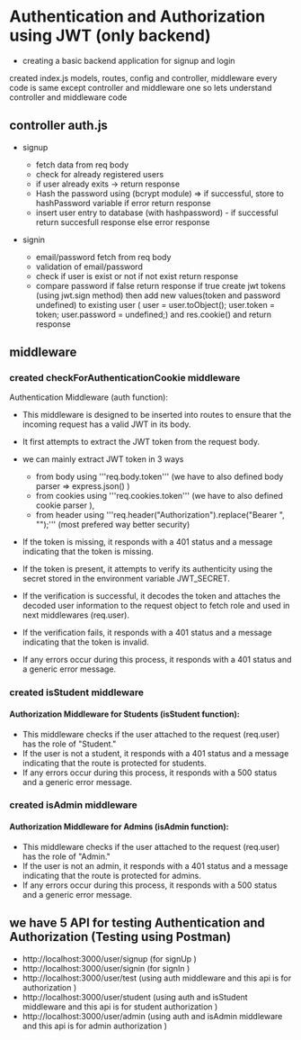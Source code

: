 # Authentication and Authorization using JWT (only backend)

- creating a basic backend application for signup and login

created index.js models, routes, config and controller, middleware every code is same except controller and middleware one so lets understand controller and middleware code

## controller auth.js

- signup

  - fetch data from req body
  - check for already registered users
  - if user already exits -> return response
  - Hash the password using (bcrypt module) => if successful, store to hashPassword variable if error return response
  - insert user entry to database (with hashpassword) - if successful return succesfull response else error response

- signin
  - email/password fetch from req body
  - validation of email/password
  - check if user is exist or not if not exist return response
  - compare password if false return response if true create jwt tokens (using jwt.sign method) then add new values(token and password undefined) to existing user ( user = user.toObject(); user.token = token; user.password = undefined;) and res.cookie() and return response

## middleware

### created checkForAuthenticationCookie middleware

Authentication Middleware (auth function):
- This middleware is designed to be inserted into routes to ensure that the incoming request has a valid JWT in its body.
- It first attempts to extract the JWT token from the request body.

- we can mainly extract JWT token in 3 ways
  - from body using '''req.body.token''' (we have to also defined body parser => express.json() )
  - from cookies using '''req.cookies.token''' (we have to also defined cookie parser ),
  - from header using '''req.header("Authorization").replace("Bearer ", "");''' (most prefered way better security)

- If the token is missing, it responds with a 401 status and a message indicating that the token is missing.
- If the token is present, it attempts to verify its authenticity using the secret stored in the environment variable JWT_SECRET.
- If the verification is successful, it decodes the token and attaches the decoded user information to the request object to fetch role and used in next middlewares (req.user).
- If the verification fails, it responds with a 401 status and a message indicating that the token is invalid.
- If any errors occur during this process, it responds with a 401 status and a generic error message.

### created isStudent middleware

#### Authorization Middleware for Students (isStudent function):
- This middleware checks if the user attached to the request (req.user) has the role of "Student."
- If the user is not a student, it responds with a 401 status and a message indicating that the route is protected for students.
- If any errors occur during this process, it responds with a 500 status and a generic error message.

### created isAdmin middleware

#### Authorization Middleware for Admins (isAdmin function):
- This middleware checks if the user attached to the request (req.user) has the role of "Admin."
- If the user is not an admin, it responds with a 401 status and a message indicating that the route is protected for admins.
- If any errors occur during this process, it responds with a 500 status and a generic error message.

## we have 5 API for testing Authentication and Authorization (Testing using Postman)

- http://localhost:3000/user/signup (for signUp )
- http://localhost:3000/user/signin (for signIn )
- http://localhost:3000/user/test (using auth middleware and this api is for authorization )
- http://localhost:3000/user/student (using auth and isStudent middleware and this api is for student authorization )
- http://localhost:3000/user/admin (using auth and isAdmin middleware and this api is for admin authorization )
